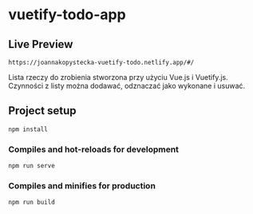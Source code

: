# vuetify-todo-app
## Live Preview
```
https://joannakopystecka-vuetify-todo.netlify.app/#/
```


Lista rzeczy do zrobienia stworzona przy użyciu Vue.js i Vuetify.js.
Czynności z listy można dodawać, odznaczać jako wykonane i usuwać.



## Project setup
```
npm install
```

### Compiles and hot-reloads for development
```
npm run serve
```

### Compiles and minifies for production
```
npm run build
```

